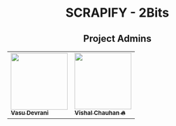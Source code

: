 <h1 align="center">SCRAPIFY - 2Bits</h1>

<h2 align=center>Project Admins</h2> 

<div align="center">
<table>
  <tbody>
  <tr>
        <td ><a href="https://github.com/VasuDevrani"><img alt="" src="https://avatars.githubusercontent.com/u/101383635?s=400&u=8ac953bbec3d339079db6e78eaa6df70c0abba6a&v=4" width="130px;"><br><sub><b> Vasu Devrani</b></sub></a></td> </a></td>
   <td ><a href="https://github.com/vish-han"><img alt="" src="https://avatars.githubusercontent.com/u/44545745?v=4" width="130px;"><br><sub><b> Vishal Chauhan 🔥</b></sub></a></td> </a></td>
  </tr>
</tbody></table>
